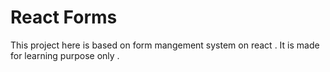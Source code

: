 # React Forms

This project here is based on form mangement system on react . It is made for learning purpose only . 

